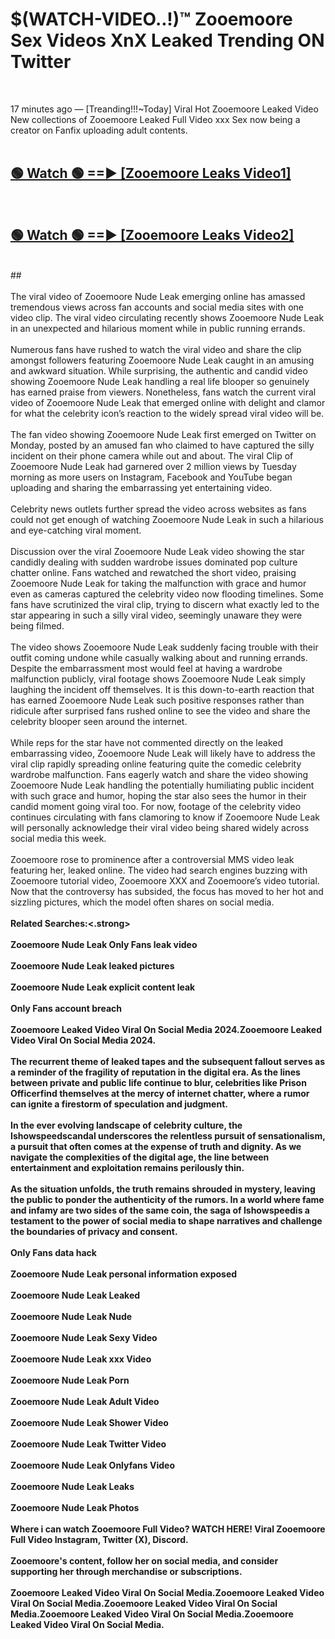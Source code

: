 # $(WATCH-VIDEO..!)™ Zooemoore Sex Videos XnX Leaked Trending ON Twitter<br>
<br>

17 minutes ago — [Treanding!!!~Today] Viral Hot Zooemoore Leaked Video New collections of Zooemoore Leaked Full Video xxx Sex now being a creator on Fanfix uploading adult contents.
<br>
 <br>

##  <a href="https://best2vid.blogspot.com?title=Zooemoore">🟢 Watch 🟢 ==► [Zooemoore Leaks Video1]</a><br>
  <br>

##  <a href="https://best2vid.blogspot.com?title=Zooemoore">🟢 Watch 🟢 ==► [Zooemoore Leaks Video2]</a><br>
  <br>
  ##
  <br>
  <br>
The viral video of Zooemoore Nude Leak emerging online has amassed tremendous views across fan accounts and social media sites with one video clip. The viral video circulating recently shows Zooemoore Nude Leak in an unexpected and hilarious moment while in public running errands.
<br><br>
Numerous fans have rushed to watch the viral video and share the clip amongst followers featuring Zooemoore Nude Leak caught in an amusing and awkward situation. While surprising, the authentic and candid video showing Zooemoore Nude Leak handling a real life blooper so genuinely has earned praise from viewers. Nonetheless, fans watch the current viral video of Zooemoore Nude Leak that emerged online with delight and clamor for what the celebrity icon’s reaction to the widely spread viral video will be.
<br><br>
The fan video showing Zooemoore Nude Leak first emerged on Twitter on Monday, posted by an amused fan who claimed to have captured the silly incident on their phone camera while out and about. The viral Clip of Zooemoore Nude Leak had garnered over 2 million views by Tuesday morning as more users on Instagram, Facebook and YouTube began uploading and sharing the embarrassing yet entertaining video.
<br><br>
Celebrity news outlets further spread the video across websites as fans could not get enough of watching Zooemoore Nude Leak in such a hilarious and eye-catching viral moment.
<br><br>
Discussion over the viral Zooemoore Nude Leak video showing the star candidly dealing with sudden wardrobe issues dominated pop culture chatter online. Fans watched and rewatched the short video, praising Zooemoore Nude Leak for taking the malfunction with grace and humor even as cameras captured the celebrity video now flooding timelines. Some fans have scrutinized the viral clip, trying to discern what exactly led to the star appearing in such a silly viral video, seemingly unaware they were being filmed.
<br><br>
The video shows Zooemoore Nude Leak suddenly facing trouble with their outfit coming undone while casually walking about and running errands. Despite the embarrassment most would feel at having a wardrobe malfunction publicly, viral footage shows Zooemoore Nude Leak simply laughing the incident off themselves. It is this down-to-earth reaction that has earned Zooemoore Nude Leak such positive responses rather than ridicule after surprised fans rushed online to see the video and share the celebrity blooper seen around the internet.
<br><br>
While reps for the star have not commented directly on the leaked embarrassing video, Zooemoore Nude Leak will likely have to address the viral clip rapidly spreading online featuring quite the comedic celebrity wardrobe malfunction. Fans eagerly watch and share the video showing Zooemoore Nude Leak handling the potentially humiliating public incident with such grace and humor, hoping the star also sees the humor in their candid moment going viral too. For now, footage of the celebrity video continues circulating with fans clamoring to know if Zooemoore Nude Leak will personally acknowledge their viral video being shared widely across social media this week.
<br><br>
Zooemoore rose to prominence after a controversial MMS video leak featuring her, leaked online. The video had search engines buzzing with Zooemoore tutorial video, Zooemoore XXX and Zooemoore’s video tutorial. Now that the controversy has subsided, the focus has moved to her hot and sizzling pictures, which the model often shares on social media.
<br><br>
<strong>Related Searches:<.strong>
<br><br>
Zooemoore Nude Leak Only Fans leak video
<br><br>
Zooemoore Nude Leak leaked pictures
<br><br>
Zooemoore Nude Leak explicit content leak
<br><br>
Only Fans account breach
<br><br>
Zooemoore Leaked Video Viral On Social Media 2024.Zooemoore Leaked Video Viral On Social Media 2024.
<br><br>
The recurrent theme of leaked tapes and the subsequent fallout serves as a reminder of the fragility of reputation in the digital era. As the lines between private and public life continue to blur, celebrities like Prison Officerfind themselves at the mercy of internet chatter, where a rumor can ignite a firestorm of speculation and judgment.
<br><br>
In the ever evolving landscape of celebrity culture, the Ishowspeedscandal underscores the relentless pursuit of sensationalism, a pursuit that often comes at the expense of truth and dignity. As we navigate the complexities of the digital age, the line between entertainment and exploitation remains perilously thin.
<br><br>
As the situation unfolds, the truth remains shrouded in mystery, leaving the public to ponder the authenticity of the rumors. In a world where fame and infamy are two sides of the same coin, the saga of Ishowspeedis a testament to the power of social media to shape narratives and challenge the boundaries of privacy and consent.
<br><br>
Only Fans data hack
<br><br>
Zooemoore Nude Leak personal information exposed
<br><br>
Zooemoore Nude Leak Leaked
<br><br>
Zooemoore Nude Leak Nude
<br><br>
Zooemoore Nude Leak Sexy Video
<br><br>
Zooemoore Nude Leak xxx Video
<br><br>
Zooemoore Nude Leak Porn
<br><br>
Zooemoore Nude Leak Adult Video
<br><br>
Zooemoore Nude Leak Shower Video
<br><br>
Zooemoore Nude Leak Twitter Video
<br><br>
Zooemoore Nude Leak Onlyfans Video
<br><br>
Zooemoore Nude Leak Leaks
<br><br>
Zooemoore Nude Leak Photos
<br><br>
Where i can watch Zooemoore Full Video? WATCH HERE! Viral Zooemoore Full Video Instagram, Twitter (X), Discord.
<br><br>
Zooemoore's content, follow her on social media, and consider supporting her through merchandise or subscriptions.
<br><br>
Zooemoore Leaked Video Viral On Social Media.Zooemoore Leaked Video Viral On Social Media.Zooemoore Leaked Video Viral On Social Media.Zooemoore Leaked Video Viral On Social Media.Zooemoore Leaked Video Viral On Social Media.